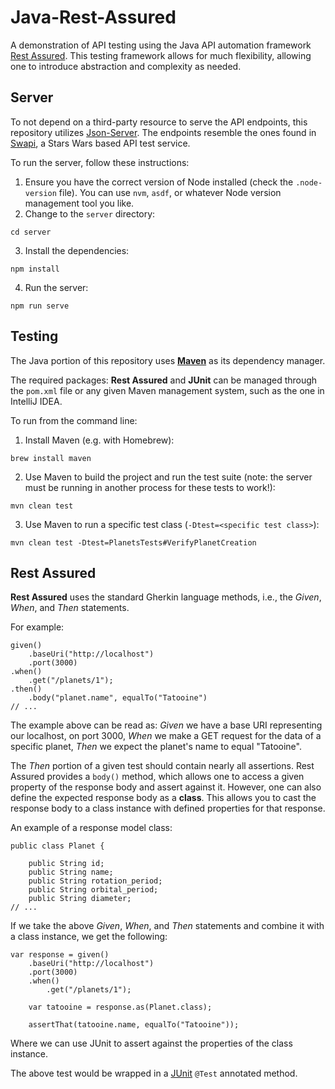 # Java-Rest-Assured
A demonstration of API testing using the Java API automation framework [Rest Assured](https://rest-assured.io/). This testing framework allows for much flexibility, allowing one to introduce abstraction and complexity as needed.

## Server
To not depend on a third-party resource to serve the API endpoints, this repository utilizes [Json-Server](https://github.com/typicode/json-server). The endpoints resemble the ones found in [Swapi](https://swapi.dev/), a Stars Wars based API test service.

To run the server, follow these instructions:

1. Ensure you have the correct version of Node installed (check the `.node-version` file). You can use `nvm`, `asdf`, or whatever Node version management tool you like.
2. Change to the `server` directory:
```
cd server
```
3. Install the dependencies:
```
npm install
```
4. Run the server:
```
npm run serve
```

## Testing
The Java portion of this repository uses [**Maven**](https://maven.apache.org/) as its dependency manager.

The required packages: **Rest Assured** and **JUnit** can be managed through the `pom.xml` file or any given Maven management system, such as the one in IntelliJ IDEA.

To run from the command line:

1. Install Maven (e.g. with Homebrew):
```
brew install maven
```

2. Use Maven to build the project and run the test suite (note: the server must be running in another process for these tests to work!):
```
mvn clean test
```

3. Use Maven to run a specific test class (`-Dtest=<specific test class>`):
```
mvn clean test -Dtest=PlanetsTests#VerifyPlanetCreation
```

## Rest Assured

**Rest Assured** uses the standard Gherkin language methods, i.e., the _Given_, _When_, and _Then_ statements.

For example:
```
given()
    .baseUri("http://localhost")
    .port(3000)
.when()
    .get("/planets/1");
.then()
    .body("planet.name", equalTo("Tatooine")
// ... 
```
The example above can be read as: _Given_ we have a base URI representing our localhost, on port 3000, _When_ we make a GET request for the data of a specific planet, _Then_ we expect the planet's name to equal "Tatooine".

The _Then_ portion of a given test should contain nearly all assertions. Rest Assured provides a `body()` method, which allows one to access a given property of the response body and assert against it. However, one can also define the expected response body as a **class**. This allows you to cast the response body to a class instance with defined properties for that response.

An example of a response model class:
```
public class Planet {

    public String id;
    public String name;
    public String rotation_period;
    public String orbital_period;
    public String diameter;
// ...
```

If we take the above _Given_, _When_, and _Then_ statements and combine it with a class instance, we get the following:
```
var response = given()
    .baseUri("http://localhost")
    .port(3000)
    .when()
        .get("/planets/1");

    var tatooine = response.as(Planet.class);

    assertThat(tatooine.name, equalTo("Tatooine"));
```

Where we can use JUnit to assert against the properties of the class instance.

The above test would be wrapped in a [JUnit](https://junit.org/junit5/) `@Test` annotated method. 
